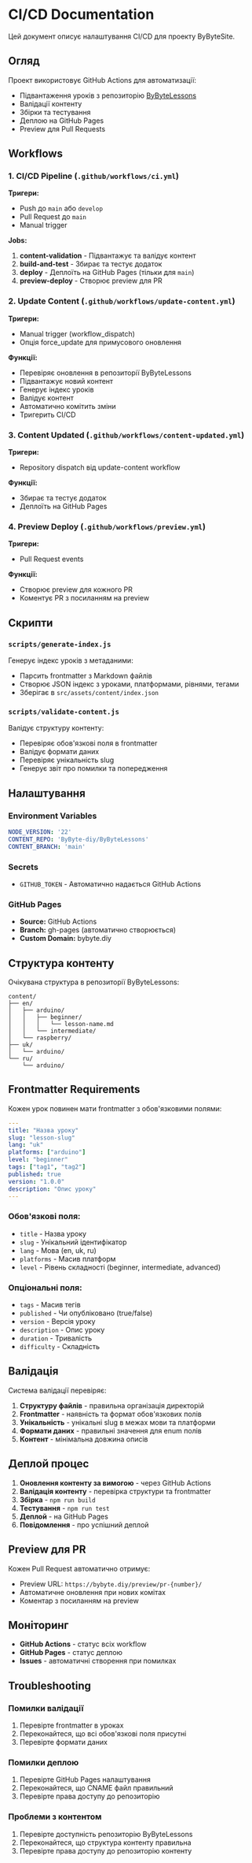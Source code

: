 # CI/CD Documentation

Цей документ описує налаштування CI/CD для проекту ByByteSite.

## Огляд

Проект використовує GitHub Actions для автоматизації:
- Підвантаження уроків з репозиторію [ByByteLessons](https://github.com/ByByte-diy/ByByteLessons)
- Валідації контенту
- Збірки та тестування
- Деплою на GitHub Pages
- Preview для Pull Requests

## Workflows

### 1. CI/CD Pipeline (`.github/workflows/ci.yml`)

**Тригери:**
- Push до `main` або `develop`
- Pull Request до `main`
- Manual trigger

**Jobs:**
1. **content-validation** - Підвантажує та валідує контент
2. **build-and-test** - Збирає та тестує додаток
3. **deploy** - Деплоїть на GitHub Pages (тільки для `main`)
4. **preview-deploy** - Створює preview для PR

### 2. Update Content (`.github/workflows/update-content.yml`)

**Тригери:**
- Manual trigger (workflow_dispatch)
- Опція force_update для примусового оновлення

**Функції:**
- Перевіряє оновлення в репозиторії ByByteLessons
- Підвантажує новий контент
- Генерує індекс уроків
- Валідує контент
- Автоматично комітить зміни
- Тригерить CI/CD

### 3. Content Updated (`.github/workflows/content-updated.yml`)

**Тригери:**
- Repository dispatch від update-content workflow

**Функції:**
- Збирає та тестує додаток
- Деплоїть на GitHub Pages

### 4. Preview Deploy (`.github/workflows/preview.yml`)

**Тригери:**
- Pull Request events

**Функції:**
- Створює preview для кожного PR
- Коментує PR з посиланням на preview

## Скрипти

### `scripts/generate-index.js`
Генерує індекс уроків з метаданими:
- Парсить frontmatter з Markdown файлів
- Створює JSON індекс з уроками, платформами, рівнями, тегами
- Зберігає в `src/assets/content/index.json`

### `scripts/validate-content.js`
Валідує структуру контенту:
- Перевіряє обов'язкові поля в frontmatter
- Валідує формати даних
- Перевіряє унікальність slug
- Генерує звіт про помилки та попередження

## Налаштування

### Environment Variables

```yaml
NODE_VERSION: '22'
CONTENT_REPO: 'ByByte-diy/ByByteLessons'
CONTENT_BRANCH: 'main'
```

### Secrets

- `GITHUB_TOKEN` - Автоматично надається GitHub Actions

### GitHub Pages

- **Source:** GitHub Actions
- **Branch:** gh-pages (автоматично створюється)
- **Custom Domain:** bybyte.diy

## Структура контенту

Очікувана структура в репозиторії ByByteLessons:

```
content/
├── en/
│   ├── arduino/
│   │   ├── beginner/
│   │   │   └── lesson-name.md
│   │   └── intermediate/
│   └── raspberry/
├── uk/
│   └── arduino/
└── ru/
    └── arduino/
```

## Frontmatter Requirements

Кожен урок повинен мати frontmatter з обов'язковими полями:

```yaml
---
title: "Назва уроку"
slug: "lesson-slug"
lang: "uk"
platforms: ["arduino"]
level: "beginner"
tags: ["tag1", "tag2"]
published: true
version: "1.0.0"
description: "Опис уроку"
---
```

### Обов'язкові поля:
- `title` - Назва уроку
- `slug` - Унікальний ідентифікатор
- `lang` - Мова (en, uk, ru)
- `platforms` - Масив платформ
- `level` - Рівень складності (beginner, intermediate, advanced)

### Опціональні поля:
- `tags` - Масив тегів
- `published` - Чи опубліковано (true/false)
- `version` - Версія уроку
- `description` - Опис уроку
- `duration` - Тривалість
- `difficulty` - Складність

## Валідація

Система валідації перевіряє:

1. **Структуру файлів** - правильна організація директорій
2. **Frontmatter** - наявність та формат обов'язкових полів
3. **Унікальність** - унікальні slug в межах мови та платформи
4. **Формати даних** - правильні значення для enum полів
5. **Контент** - мінімальна довжина описів

## Деплой процес

1. **Оновлення контенту за вимогою** - через GitHub Actions
2. **Валідація контенту** - перевірка структури та frontmatter
3. **Збірка** - `npm run build`
4. **Тестування** - `npm run test`
5. **Деплой** - на GitHub Pages
6. **Повідомлення** - про успішний деплой

## Preview для PR

Кожен Pull Request автоматично отримує:
- Preview URL: `https://bybyte.diy/preview/pr-{number}/`
- Автоматичне оновлення при нових комітах
- Коментар з посиланням на preview

## Моніторинг

- **GitHub Actions** - статус всіх workflow
- **GitHub Pages** - статус деплою
- **Issues** - автоматичні створення при помилках

## Troubleshooting

### Помилки валідації
1. Перевірте frontmatter в уроках
2. Переконайтеся, що всі обов'язкові поля присутні
3. Перевірте формати даних

### Помилки деплою
1. Перевірте GitHub Pages налаштування
2. Переконайтеся, що CNAME файл правильний
3. Перевірте права доступу до репозиторію

### Проблеми з контентом
1. Перевірте доступність репозиторію ByByteLessons
2. Переконайтеся, що структура контенту правильна
3. Перевірте права доступу до репозиторію контенту
